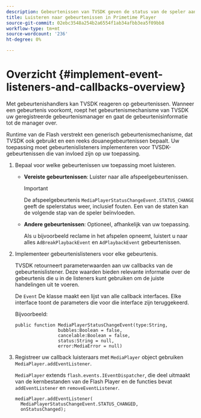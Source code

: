 ```yaml
---
description: Gebeurtenissen van TVSDK geven de status van de speler aan, fouten die optreden, de voltooiing van handelingen die u hebt aangevraagd, zoals een video die wordt afgespeeld, of handelingen die impliciet optreden, zoals een advertentie-bewerking.
title: Luisteren naar gebeurtenissen in Primetime Player
source-git-commit: 02ebc3548a254b2a6554f1ab34afbb3ea5f09bb8
workflow-type: tm+mt
source-wordcount: '236'
ht-degree: 0%

---
```


# Overzicht {#implement-event-listeners-and-callbacks-overview}

Met gebeurtenishandlers kan TVSDK reageren op gebeurtenissen. Wanneer een gebeurtenis voorkomt, roept het gebeurtenismechanisme van TVSDK uw geregistreerde gebeurtenismanager en gaat de gebeurtenisinformatie tot de manager over.

Runtime van de Flash verstrekt een generisch gebeurtenismechanisme, dat TVSDK ook gebruikt en een reeks douanegebeurtenissen bepaalt. Uw toepassing moet gebeurtenislisteners implementeren voor TVSDK-gebeurtenissen die van invloed zijn op uw toepassing.

1. Bepaal voor welke gebeurtenissen uw toepassing moet luisteren.

   * **Vereiste gebeurtenissen**: Luister naar alle afspeelgebeurtenissen.

     >[!IMPORTANT]
     >
     >De afspeelgebeurtenis `MediaPlayerStatusChangeEvent.STATUS_CHANGE` geeft de spelerstatus weer, inclusief fouten. Een van de staten kan de volgende stap van de speler beïnvloeden.

   * **Andere gebeurtenissen**: Optioneel, afhankelijk van uw toepassing.

     Als u bijvoorbeeld reclame in het afspelen opneemt, luistert u naar alles `AdBreakPlaybackEvent` en `AdPlaybackEvent` gebeurtenissen.

1. Implementeer gebeurtenislisteners voor elke gebeurtenis.

   TVSDK retourneert parameterwaarden aan uw callbacks van de gebeurtenislistener. Deze waarden bieden relevante informatie over de gebeurtenis die u in de listeners kunt gebruiken om de juiste handelingen uit te voeren.

   De `Event` De klasse maakt een lijst van alle callback interfaces. Elke interface toont de parameters die voor die interface zijn teruggekeerd.

   Bijvoorbeeld:

   ```
   public function MediaPlayerStatusChangeEvent(type:String,  
                   bubbles:Boolean = false,  
                   cancelable:Boolean = false,  
                   status:String = null,  
                   error:MediaError = null) 
   ```

1. Registreer uw callback luisteraars met `MediaPlayer` object gebruiken `MediaPlayer.addEventListener`.

   `MediaPlayer` extends `flash.events.IEventDispatcher`, die deel uitmaakt van de kernbestanden van de Flash Player en de functies bevat `addEventListener` en `removeEventListener`.

   ```
   mediaPlayer.addEventListener( 
     MediaPlayerStatusChangeEvent.STATUS_CHANGED,  
     onStatusChanged);
   ```
